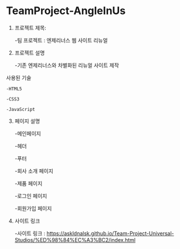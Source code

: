 # TeamProject-AngleInUs
1. 프로젝트 제목:

    -팀 프로젝트 : 엔제리너스 웹 사이트 리뉴얼

2. 프로젝트 설명

    -기존 엔제리너스와 차별화된 리뉴얼 사이트 제작

사용된 기술

    -HTML5

    -CSS3

    -JavaScript

3. 페이지 설명

    -메인페이지

    -헤더

    -푸터

    -회사 소개 페이지

    -제품 페이지

    -로그인 페이지

    -회원가입 페이지

4. 사이트 링크

    -사이트 링크 : https://askldnalsk.github.io/Team-Project-Universal-Studios/%ED%98%84%EC%A3%BC2/index.html
